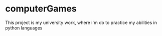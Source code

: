 # computerGames
This project is my university work, where i'm do to practice my abilities in python languages
